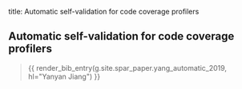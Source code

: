 title: Automatic self-validation for code coverage profilers

## Automatic self-validation for code coverage profilers

> {{ render_bib_entry(g.site.spar_paper.yang_automatic_2019, hl="Yanyan Jiang") }}
